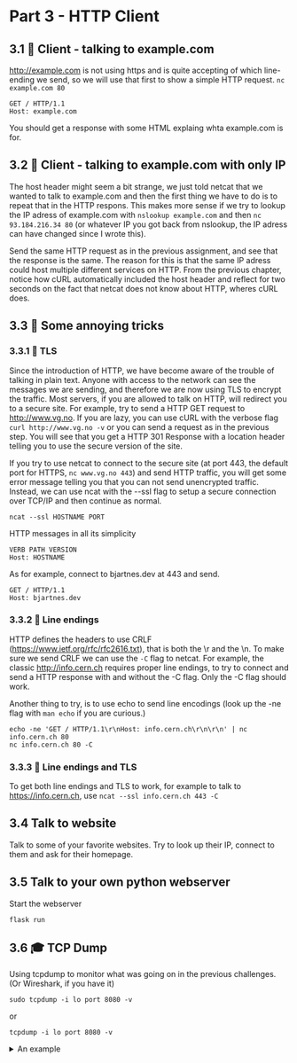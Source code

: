 # Part 3 - HTTP Client

## 3.1 🧱 Client  - talking to example.com
http://example.com is not using https and is quite accepting of which line-ending we send, so we will use that first to show a simple HTTP request.
```nc example.com 80```

```
GET / HTTP/1.1
Host: example.com
```

You should get a response with some HTML explaing whta example.com is for.

## 3.2 🧱 Client  - talking to example.com with only IP
The host header might seem a bit strange, we just told netcat that we wanted to talk to example.com and then the first thing we have to do is to repeat that in the HTTP respons. This makes more sense if we try to lookup the IP adress of example.com with ```nslookup example.com``` and then ```nc 93.184.216.34 80``` (or whatever IP you got back from nslookup, the IP adress can have changed since I wrote this).

Send the same HTTP request as in the previous assignment, and see that the response is the same. The reason for this is that the same IP adress could host multiple different services on HTTP. From the previous chapter, notice how cURL automatically included the host header and reflect for two seconds on the fact that netcat does not know about HTTP, wheres cURL does.

## 3.3 🧱 Some annoying tricks

### 3.3.1 🧱 TLS

Since the introduction of HTTP, we have become aware of the trouble of talking in plain text. Anyone with access to the network can see the messages we are sending, and therefore we are now using TLS to encrypt the traffic. Most servers, if you are allowed to talk on HTTP, will redirect you to a secure site. For example, try to send a HTTP GET request to http://www.vg.no. If you are lazy, you can use cURL with the verbose flag ```curl http://www.vg.no -v``` or you can send a request as in the previous step. You will see that you get a HTTP 301 Response with a location header telling you to use the secure version of the site.

If you try to use netcat to connect to the secure site (at port 443, the default port for HTTPS, ```nc www.vg.no 443```) and send HTTP traffic, you will get some error message telling you that you can not send unencrypted traffic. Instead, we can use ncat with the --ssl flag to setup a secure connection over TCP/IP and then continue as normal.

```ncat --ssl HOSTNAME PORT```

HTTP messages in all its simplicity
```
VERB PATH VERSION
Host: HOSTNAME
```
As for example, connect to bjartnes.dev at 443 and send.
```
GET / HTTP/1.1
Host: bjartnes.dev
```

### 3.3.2 🧱 Line endings
HTTP defines the headers to use CRLF (https://www.ietf.org/rfc/rfc2616.txt), that is both the \r and the \n. To make sure we send CRLF we can use the ```-C``` flag to netcat. 
For example, the classic http://info.cern.ch requires proper line endings, to try to connect and send a HTTP response with and without the -C flag. Only the -C flag should work.

Another thing to try, is to use echo to send line encodings (look up the -ne flag with ```man echo``` if you are curious.)
```
echo -ne 'GET / HTTP/1.1\r\nHost: info.cern.ch\r\n\r\n' | nc info.cern.ch 80
nc info.cern.ch 80 -C
```

### 3.3.3 🧱 Line endings and TLS
To get both line endings and TLS to work, for example to talk to https://info.cern.ch, use
```ncat --ssl info.cern.ch 443 -C```

## 3.4 Talk to website
Talk to some of your favorite websites. Try to look up their IP, connect to them and ask for their homepage.


## 3.5 Talk to your own python webserver

Start the webserver
```
flask run
```

## 3.6 🎓 TCP Dump

Using tcpdump to monitor what was going on in the previous challenges. (Or Wireshark, if you have it) 
```
sudo tcpdump -i lo port 8080 -v
```
or 
```
tcpdump -i lo port 8080 -v
```

<details>
    <summary>An example</summary>

https://user-images.githubusercontent.com/1174441/219039131-e325d2b2-d3c2-47c3-bffe-f1d2d468b181.mp4
</details>